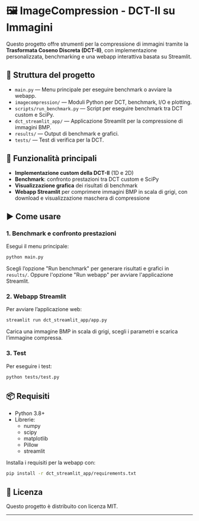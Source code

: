 # 🖼️ ImageCompression - DCT-II su Immagini

Questo progetto offre strumenti per la compressione di immagini tramite la **Trasformata Coseno Discreta (DCT-II)**, con implementazione personalizzata, benchmarking e una webapp interattiva basata su Streamlit.

## 📂 Struttura del progetto

- `main.py` — Menu principale per eseguire benchmark o avviare la webapp.
- `imagecompression/` — Moduli Python per DCT, benchmark, I/O e plotting.
- `scripts/run_benchmark.py` — Script per eseguire benchmark tra DCT custom e SciPy.
- `dct_streamlit_app/` — Applicazione Streamlit per la compressione di immagini BMP.
- `results/` — Output di benchmark e grafici.
- `tests/` — Test di verifica per la DCT.

## 🚀 Funzionalità principali

- **Implementazione custom della DCT-II** (1D e 2D)
- **Benchmark**: confronto prestazioni tra DCT custom e SciPy
- **Visualizzazione grafica** dei risultati di benchmark
- **Webapp Streamlit** per comprimere immagini BMP in scala di grigi, con download e visualizzazione maschera di compressione

## ▶️ Come usare

### 1. Benchmark e confronto prestazioni

Esegui il menu principale:
```bash
python main.py
```
Scegli l’opzione "Run benchmark" per generare risultati e grafici in `results/`.
Oppure l'opzione "Run webapp" per avviare l'applicazione Streamlit.

### 2. Webapp Streamlit

Per avviare l’applicazione web:
```bash
streamlit run dct_streamlit_app/app.py
```
Carica una immagine BMP in scala di grigi, scegli i parametri e scarica l’immagine compressa.

### 3. Test

Per eseguire i test:
```bash
python tests/test.py
```

## 📦 Requisiti

- Python 3.8+
- Librerie:
    - numpy
    - scipy
    - matplotlib
    - Pillow
    - streamlit

Installa i requisiti per la webapp con:
```bash
pip install -r dct_streamlit_app/requirements.txt
```

## 📜 Licenza

Questo progetto è distribuito con licenza MIT.

---
